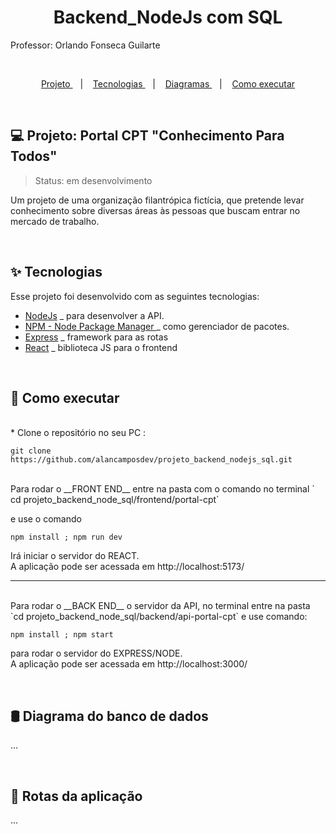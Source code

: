 <h1 align="center"> Backend_NodeJs com SQL</h1>
<p>Professor: Orlando Fonseca Guilarte</p>

<br>

<p align="center">
  <a href="#-projeto"> Projeto </a>&nbsp;&nbsp;&nbsp;|&nbsp;&nbsp;&nbsp;
  <a href="#-tecnologias"> Tecnologias </a>&nbsp;&nbsp;&nbsp;|&nbsp;&nbsp;&nbsp;
  <a href="#-diagrama"> Diagramas </a>&nbsp;&nbsp;&nbsp;|&nbsp;&nbsp;&nbsp;
  <a href="#-como-executar">Como executar</a>
</p>

<br>

## 💻 Projeto: Portal CPT "Conhecimento Para Todos"

> Status: em desenvolvimento


Um projeto de uma organização filantrópica fictícia, que pretende levar conhecimento
sobre diversas áreas às pessoas que buscam entrar no mercado de trabalho.

<br>

## ✨ Tecnologias

Esse projeto foi desenvolvido com as seguintes tecnologias:

- [NodeJs]() _ para desenvolver a API.
- [NPM - Node Package Manager ]() _ como gerenciador de pacotes.
- [Express](https://expressjs.com/pt-br/) _ framework para as rotas
- [React]() _ biblioteca JS para o frontend

<br>

## 🚀 Como executar
  <br>
  * Clone o repositório no seu PC :

  ``` git
  git clone https://github.com/alancamposdev/projeto_backend_nodejs_sql.git 
  ```  
  <br> 
Para rodar o __FRONT END__ entre na pasta com o comando no terminal
` cd projeto_backend_node_sql/frontend/portal-cpt`

e use o comando 
```
npm install ; npm run dev
``` 
Irá iniciar o servidor do REACT. \
A aplicação pode ser acessada em http://localhost:5173/


---

<br>
Para rodar o __BACK END__ o servidor da API, no terminal entre na pasta `cd projeto_backend_node_sql/backend/api-portal-cpt` e use comando: 

``` 
npm install ; npm start
```
para rodar o servidor do EXPRESS/NODE.\
A aplicação pode ser acessada em http://localhost:3000/


<br>

## 🛢 Diagrama do banco de dados

...

<br>

## 📌 Rotas da aplicação

...


